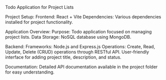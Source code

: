 Todo Application for Project Lists


Project Setup:
Frontend: React + Vite
Dependencies: Various dependencies installed for project functionality.



Application Overview:
Purpose: Todo application focused on managing project lists.
Data Storage: NoSQL database using MongoDB.


Backend:
Frameworks: Node.js and Express.js
Operations:
Create, Read, Update, Delete (CRUD) operations through RESTful API.
User-friendly interface for adding project title, description, and status.


Documentation:
Detailed API documentation available in the project folder for easy understanding.
